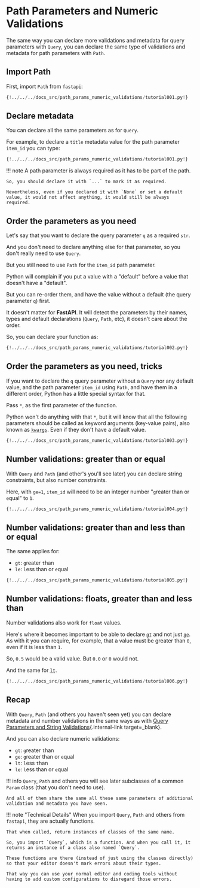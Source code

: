 # Path Parameters and Numeric Validations

The same way you can declare more validations and metadata for query parameters with `Query`, you can declare the same type of validations and metadata for path parameters with `Path`.

## Import Path

First, import `Path` from `fastapi`:

```Python hl_lines="1"
{!../../../docs_src/path_params_numeric_validations/tutorial001.py!}
```

## Declare metadata

You can declare all the same parameters as for `Query`.

For example, to declare a `title` metadata value for the path parameter `item_id` you can type:

```Python hl_lines="8"
{!../../../docs_src/path_params_numeric_validations/tutorial001.py!}
```

!!! note
    A path parameter is always required as it has to be part of the path.
    
    So, you should declare it with `...` to mark it as required.

    Nevertheless, even if you declared it with `None` or set a default value, it would not affect anything, it would still be always required.

## Order the parameters as you need

Let's say that you want to declare the query parameter `q` as a required `str`.

And you don't need to declare anything else for that parameter, so you don't really need to use `Query`.

But you still need to use `Path` for the `item_id` path parameter.

Python will complain if you put a value with a "default" before a value that doesn't have a "default".

But you can re-order them, and have the value without a default (the query parameter `q`) first.

It doesn't matter for **FastAPI**. It will detect the parameters by their names, types and default declarations (`Query`, `Path`, etc), it doesn't care about the order.

So, you can declare your function as:

```Python hl_lines="8"
{!../../../docs_src/path_params_numeric_validations/tutorial002.py!}
```

## Order the parameters as you need, tricks

If you want to declare the `q` query parameter without a `Query` nor any default value, and the path parameter `item_id` using `Path`, and have them in a different order, Python has a little special syntax for that.

Pass `*`, as the first parameter of the function.

Python won't do anything with that `*`, but it will know that all the following parameters should be called as keyword arguments (key-value pairs), also known as <abbr title="From: K-ey W-ord Arg-uments"><code>kwargs</code></abbr>. Even if they don't have a default value.

```Python hl_lines="8"
{!../../../docs_src/path_params_numeric_validations/tutorial003.py!}
```

## Number validations: greater than or equal

With `Query` and `Path` (and other's you'll see later) you can declare string constraints, but also number constraints.

Here, with `ge=1`, `item_id` will need to be an integer number "`g`reater than or `e`qual" to `1`.

```Python hl_lines="8"
{!../../../docs_src/path_params_numeric_validations/tutorial004.py!}
```

## Number validations: greater than and less than or equal

The same applies for:

* `gt`: `g`reater `t`han
* `le`: `l`ess than or `e`qual

```Python hl_lines="9"
{!../../../docs_src/path_params_numeric_validations/tutorial005.py!}
```

## Number validations: floats, greater than and less than

Number validations also work for `float` values.

Here's where it becomes important to be able to declare <abbr title="greater than"><code>gt</code></abbr> and not just <abbr title="greater than or equal"><code>ge</code></abbr>. As with it you can require, for example, that a value must be greater than `0`, even if it is less than `1`.

So, `0.5` would be a valid value. But `0.0` or `0` would not.

And the same for <abbr title="less than"><code>lt</code></abbr>.

```Python hl_lines="11"
{!../../../docs_src/path_params_numeric_validations/tutorial006.py!}
```

## Recap

With `Query`, `Path` (and others you haven't seen yet) you can declare metadata and number validations in the same ways as with [Query Parameters and String Validations](query-params-str-validations.md){.internal-link target=_blank}.

And you can also declare numeric validations:

* `gt`: `g`reater `t`han
* `ge`: `g`reater than or `e`qual
* `lt`: `l`ess `t`han
* `le`: `l`ess than or `e`qual

!!! info
    `Query`, `Path` and others you will see later subclasses of a common `Param` class (that you don't need to use).

    And all of them share the same all these same parameters of additional validation and metadata you have seen.

!!! note "Technical Details"
    When you import `Query`, `Path` and others from `fastapi`, they are actually functions.

    That when called, return instances of classes of the same name.

    So, you import `Query`, which is a function. And when you call it, it returns an instance of a class also named `Query`.

    These functions are there (instead of just using the classes directly) so that your editor doesn't mark errors about their types.

    That way you can use your normal editor and coding tools without having to add custom configurations to disregard those errors.
